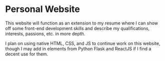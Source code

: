 # Personal Website

This website will function as an extension to my resume where I can show off some front-end development skills and describe my qualifications, interests, passions, etc. in more depth.

I plan on using native HTML, CSS, and JS to continue work on this website, though I may add in elements from Python Flask and ReactJS if I find a decent use for them.
